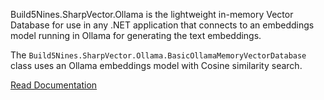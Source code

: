 Build5Nines.SharpVector.Ollama is the lightweight in-memory Vector Database for use in any .NET application that connects to an embeddings model running in Ollama for generating the text embeddings. 

The `Build5Nines.SharpVector.Ollama.BasicOllamaMemoryVectorDatabase` class uses an Ollama embeddings model with Cosine similarity search.

[Read Documentation](https://sharpvector.build5nines.com)

